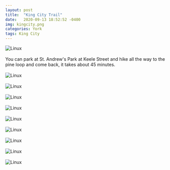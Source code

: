 ```yaml
---
layout: post
title:  "King City Trail"
date:   2020-09-13 18:52:52 -0400
img: kingcity.png
categories: York
tags: King City
---
```


![Linux]({{site.baseurl}}/images/kingcity.png)
<br>
<br>
You can park at St. Andrew's Park at Keele Street and hike all the way to the pine loop and come back, it takes about 45 minutes. 
<br>
<br>
![Linux]({{site.baseurl}}/images/kingcity1.jpg)
<br>
<br>
![Linux]({{site.baseurl}}/images/kingcity2.jpg)
<br>
<br>
![Linux]({{site.baseurl}}/images/kingcity3.jpg)
<br>
<br>
![Linux]({{site.baseurl}}/images/kingcity4.jpg)
<br>
<br>
![Linux]({{site.baseurl}}/images/kingcity5.jpg)
<br>
<br>
![Linux]({{site.baseurl}}/images/kingcity6.jpg)
<br>
<br>
![Linux]({{site.baseurl}}/images/kingcity7.jpg)
<br>
<br>
![Linux]({{site.baseurl}}/images/kingcity8.jpg)
<br>
<br>
![Linux]({{site.baseurl}}/images/kingcity9.jpg)
